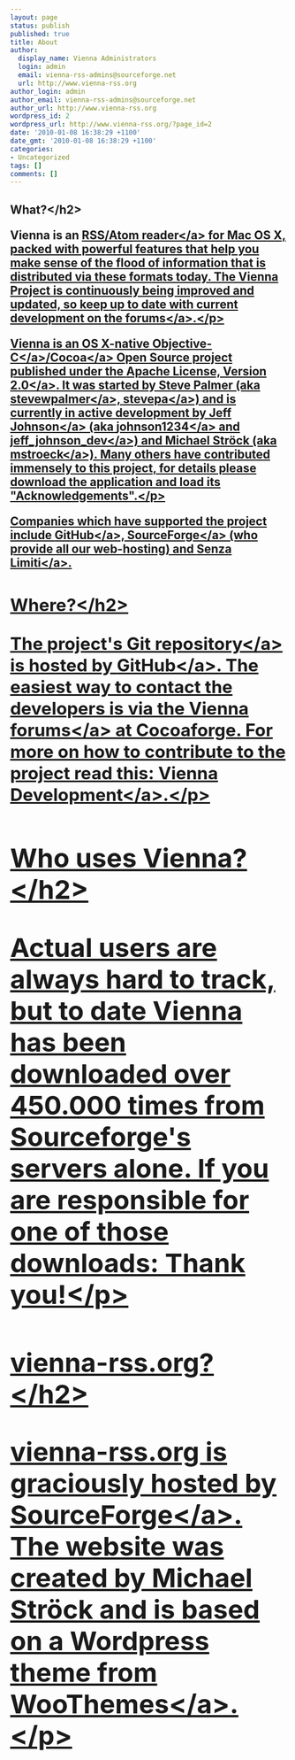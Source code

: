 ```yaml
---
layout: page
status: publish
published: true
title: About
author:
  display_name: Vienna Administrators
  login: admin
  email: vienna-rss-admins@sourceforge.net
  url: http://www.vienna-rss.org
author_login: admin
author_email: vienna-rss-admins@sourceforge.net
author_url: http://www.vienna-rss.org
wordpress_id: 2
wordpress_url: http://www.vienna-rss.org/?page_id=2
date: '2010-01-08 16:38:29 +1100'
date_gmt: '2010-01-08 16:38:29 +1100'
categories:
- Uncategorized
tags: []
comments: []
---
```

<h2>What?<&#47;h2></p>
<p>Vienna is an <a href="http:&#47;&#47;en.wikipedia.org&#47;wiki&#47;RSS_reader">RSS&#47;Atom reader<&#47;a> for Mac OS X, packed with powerful features that help you make sense of the flood of information that is distributed via these formats today. The Vienna Project is continuously being improved and updated, so keep up to date with current development on <a href="http:&#47;&#47;forums.cocoaforge.com&#47;viewforum.php?f=18">the forums<&#47;a>.<&#47;p></p>
<p>Vienna is an OS X-native <a href="http:&#47;&#47;developer.apple.com&#47;Mac&#47;library&#47;documentation&#47;Cocoa&#47;Conceptual&#47;ObjectiveC&#47;Introduction&#47;introObjectiveC.html">Objective-C<&#47;a>&#47;<a href="http:&#47;&#47;developer.apple.com&#47;cocoa&#47;">Cocoa<&#47;a> Open Source project published under the <a href="http:&#47;&#47;www.apache.org&#47;licenses&#47;LICENSE-2.0">Apache License, Version 2.0<&#47;a>. It was started by Steve Palmer (aka <a href="https:&#47;&#47;sourceforge.net&#47;users&#47;stevewpalmer">stevewpalmer<&#47;a>, <a href="http:&#47;&#47;forums.cocoaforge.com&#47;memberlist.php?mode=viewprofile&u=5718">stevepa<&#47;a>) and is currently in active development by Jeff <a href="http:&#47;&#47;www.lapcatsoftware.com">Johnson<&#47;a> (aka <a href="https:&#47;&#47;sourceforge.net&#47;users&#47;johnson1234">johnson1234<&#47;a> and <a href="http:&#47;&#47;forums.cocoaforge.com&#47;memberlist.php?mode=viewprofile&u=6284">jeff_johnson_dev<&#47;a>) and Michael Str&ouml;ck (aka <a href="http:&#47;&#47;sourceforge.net&#47;users&#47;mstroeck">mstroeck<&#47;a>). Many others have contributed immensely to this project, for details please download the application and load its "Acknowledgements".<&#47;p></p>
<p>Companies which have supported the project include <a href="http:&#47;&#47;www.github.com">GitHub<&#47;a>, <a href="http:&#47;&#47;www.sourceforge.net">SourceForge<&#47;a> (who provide all our web-hosting) and <a href="http:&#47;&#47;www.senzalimiti.com">Senza Limiti<&#47;a>.</p>
<h2>Where?<&#47;h2></p>
<p>The project's <a href="http:&#47;&#47;www.github.com&#47;ViennaRSS&#47;vienna-rss">Git repository<&#47;a> is hosted by <a href="http:&#47;&#47;github.com">GitHub<&#47;a>. The easiest way to contact the developers is via the <a href="http:&#47;&#47;forums.cocoaforge.com&#47;viewforum.php?f=18"> Vienna forums<&#47;a> at Cocoaforge. For more on how to contribute to the project read this: <a href="http:&#47;&#47;www.vienna-rss.org&#47;?page_id=16">Vienna Development<&#47;a>.<&#47;p></p>
<h2>Who uses Vienna?<&#47;h2></p>
<p>Actual users are always hard to track, but to date Vienna has been downloaded over 450.000 times from Sourceforge's servers alone. If you are responsible for one of those downloads: Thank you!<&#47;p></p>
<h2>vienna-rss.org?<&#47;h2></p>
<p>vienna-rss.org is graciously hosted by <a href="http:&#47;&#47;www.sourceforge.net">SourceForge<&#47;a>. The website was created by Michael Str&ouml;ck and is based on a Wordpress theme from <a href="http:&#47;&#47;www.woothemes.com">WooThemes<&#47;a>.<&#47;p></p>
